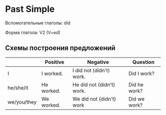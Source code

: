 # Past Simple

Вспомогательные глаголы: did

Форма глагола: V2 (V+ed)

## Схемы построения предложений

|             | Positive   | Negative                  | Question     |
| ----------- | ---------- | ------------------------- | ------------ |
| I           | I worked.  | I did not (didn't) work.  | Did I work?  |
| he/she/it   | He worked. | He did not (didn't) work. | Did he work? |
| we/you/they | We worked. | We did not (didn't) work  | Did we work? | 

